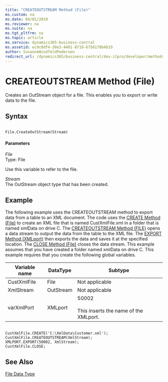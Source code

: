 ```yaml
---
title: "CREATEOUTSTREAM Method (File)"
ms.custom: na
ms.date: 04/01/2019
ms.reviewer: na
ms.suite: na
ms.tgt_pltfrm: na
ms.topic: article
ms.service: dynamics365-business-central
ms.assetid: ec9c0df4-30e3-4481-8710-6756178b4b19
author: SusanneWindfeldPedersen
redirect_url: /dynamics365/business-central/dev-itpro/developer/methods-auto/library
---
```


 

# CREATEOUTSTREAM Method (File)
Creates an OutStream object for a file. This enables you to export or write data to the file.  

## Syntax  

```  

File.CreateOutStream(Stream)  
```  

#### Parameters  
 *File*  
 Type: File  

 Use this variable to refer to the file.  

 *Stream*  
 The OutStream object type that has been created.  

 <!--Links For more information, see [How to: Use Streams to Write to Text Files](How-to--Use-Streams-to-Write-to-Text-Files.md).  -->

## Example  
 The following example uses the CREATEOUTSTREAM method to export data from a table to an XML document. The code uses the [CREATE Method \(File\)](devenv-CREATE-Method-File.md) to create an XML file that is named CustXmlFile.xml in a folder that is named xmlData on drive C. The [CREATEOUTSTREAM Method \(FILE\)](devenv-CREATEOUTSTREAM-Method-File.md) opens a data stream to output the data from the table to the XML file. The [EXPORT Method \(XMLport\)](devenv-EXPORT-Method-XMLport.md) then exports the data and saves it at the specified location. The [CLOSE Method \(File\)](devenv-CLOSE-Method-File.md) closes the data stream. This example assumes that you have created a folder named xmlData on drive C. This example requires that you create the following global variables.  

|Variable name|DataType|Subtype|  
|-------------------|--------------|-------------|  
|CustXmlFile|File|Not applicable|  
|XmlStream|OutStream|Not applicable|  
|varXmlPort|XMLport|50002<br /><br /> This inserts the name of the XMLport.|  

```  

CustXmlFile.CREATE('C:\XmlData\Customer.xml');  
CustXmlFile.CREATEOUTSTREAM(XmlStream);  
XMLPORT.EXPORT(50002, XmlStream);  
CustXmlFile.CLOSE;  

```  

## See Also  
 [File Data Type](../datatypes/devenv-File-Data-Type.md)
